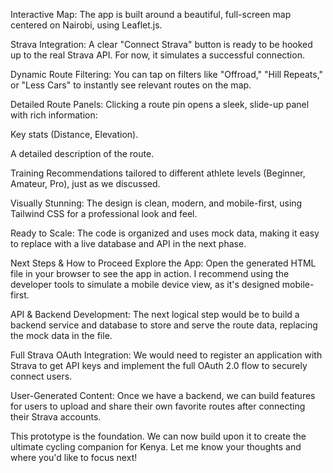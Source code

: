 Interactive Map: The app is built around a beautiful, full-screen map centered on Nairobi, using Leaflet.js.

Strava Integration: A clear "Connect Strava" button is ready to be hooked up to the real Strava API. For now, it simulates a successful connection.

Dynamic Route Filtering: You can tap on filters like "Offroad," "Hill Repeats," or "Less Cars" to instantly see relevant routes on the map.

Detailed Route Panels: Clicking a route pin opens a sleek, slide-up panel with rich information:

Key stats (Distance, Elevation).

A detailed description of the route.

Training Recommendations tailored to different athlete levels (Beginner, Amateur, Pro), just as we discussed.

Visually Stunning: The design is clean, modern, and mobile-first, using Tailwind CSS for a professional look and feel.

Ready to Scale: The code is organized and uses mock data, making it easy to replace with a live database and API in the next phase.

Next Steps & How to Proceed
Explore the App: Open the generated HTML file in your browser to see the app in action. I recommend using the developer tools to simulate a mobile device view, as it's designed mobile-first.

API & Backend Development: The next logical step would be to build a backend service and database to store and serve the route data, replacing the mock data in the file.

Full Strava OAuth Integration: We would need to register an application with Strava to get API keys and implement the full OAuth 2.0 flow to securely connect users.

User-Generated Content: Once we have a backend, we can build features for users to upload and share their own favorite routes after connecting their Strava accounts.

This prototype is the foundation. We can now build upon it to create the ultimate cycling companion for Kenya. Let me know your thoughts and where you'd like to focus next!
